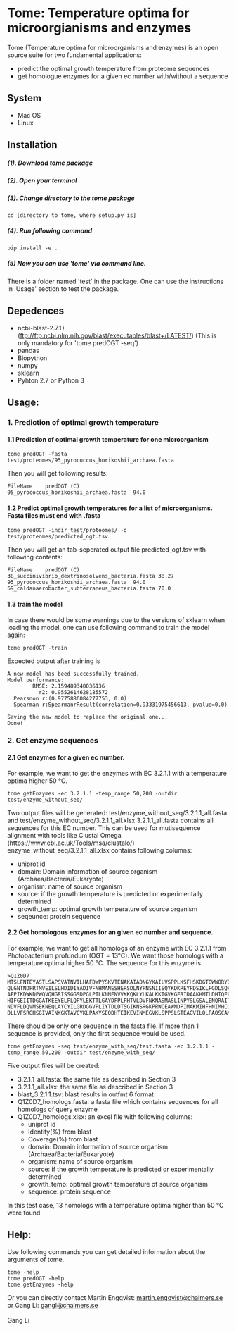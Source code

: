 # Tome: Temperature optima for microorgianisms and enzymes
Tome (Temperature optima for microorganisms and enzymes) is an open source suite for two fundamental applications:
  * predict the optimal growth temperature from proteome sequences
  * get homologue enzymes for a given ec number with/without a sequence

## System
* Mac OS
* Linux

## Installation
##### (1). Download tome package
##### (2). Open your terminal
##### (3). Change directory to the tome package
```linux
cd [directory to tome, where setup.py is]
```
##### (4). Run following command
```linux
pip install -e .
```
##### (5) Now you can use 'tome' via command line.
There is a folder named 'test' in the package. One can use the instructions in
'Usage' section to test the package.

## Depedences
* ncbi-blast-2.7.1+ (ftp://ftp.ncbi.nlm.nih.gov/blast/executables/blast+/LATEST/)
(This is only mandatory for 'tome predOGT -seq')
* pandas
* Biopython
* numpy
* sklearn
* Pyhton 2.7 or Python 3


## Usage:
### 1. Prediction of optimal growth temperature
#### 1.1 Prediction of optimal growth temperature for one microorganism
```linux
tome predOGT -fasta test/proteomes/95_pyrococcus_horikoshii_archaea.fasta
```
Then you will get following results:<br/>
```
FileName	predOGT (C)
95_pyrococcus_horikoshii_archaea.fasta	94.0
```

#### 1.2 Predict optimal growth temperatures for a list of microorganisms. Fasta files must end with .fasta
```linux
tome predOGT -indir test/proteomes/ -o test/proteomes/predicted_ogt.tsv
```
Then you will get an tab-seperated output file predicted_ogt.tsv with following
contents:<br/>
```
FileName	predOGT (C)
38_succinivibrio_dextrinosolvens_bacteria.fasta	38.27
95_pyrococcus_horikoshii_archaea.fasta	94.0
69_caldanaerobacter_subterraneus_bacteria.fasta	70.0
```
#### 1.3 train the model
In case there would be some warnings due to the versions of sklearn when loading
the model, one can use following command to train the model again:
```linux
tome predOGT -train
```
Expected output after training is
```
A new model has beed successfully trained.
Model performance:
        RMSE: 2.159489340036136
          r2: 0.9552614628185572
  Pearsnon r:(0.9775886084277753, 0.0)
  Spearman r:SpearmanrResult(correlation=0.93331975456613, pvalue=0.0)

Saving the new model to replace the original one...
Done!
```

### 2. Get enzyme sequences
#### 2.1 Get enzymes for a given ec number.
For example, we want to get the enzymes with EC 3.2.1.1 with a temperature optima
higher 50 °C.
```linux
tome getEnzymes -ec 3.2.1.1 -temp_range 50,200 -outdir test/enzyme_without_seq/
```
Two output files will be generated: test/enzyme_without_seq/3.2.1.1_all.fasta and
test/enzyme_without_seq/3.2.1.1_all.xlsx
3.2.1.1_all.fasta contains all sequences for this EC number. This can be used for
mutisequence alignment with tools like Clustal Omega (https://www.ebi.ac.uk/Tools/msa/clustalo/)
enzyme_without_seq/3.2.1.1_all.xlsx contains following columns:
* uniprot id
* domain: Domain information of source organism (Archaea/Bacteria/Eukaryote)
* organism: name of source organism
* source: if the growth temperature is predicted or experimentally determined
* growth_temp: optimal growth temperature of source organism
* seqeunce: protein sequence

#### 2.2 Get homologous enzymes for an given ec number and sequence.
For example, we want to get all homologs of an enzyme with EC 3.2.1.1
from Photobacterium profundum (OGT = 13°C). We want those homologs with a temperature
optima higher 50 °C. The sequence for this enzyme is
```
>Q1Z0D7
MTSLFNTEYASTLSAPSVATNVILHAFDWPYSKVTENAKAIADNGYKAILVSPPLKSFHSKDGTQWWQRYQPQDYRVIDN
QLGNTNDFRTMVEILSLHDIDIYADIVFNHMANESHERSDLNYPNSNIISQYKDKREYFDSIKLFGDLSQPLFSKDDFLS
AFPIKDWKDPWQVQHGRISSGGSDPGLPTLKNNENVVKKQKLYLKALKKIGVKGFRIDAAKHMTLDHIQELCDEDITDGI
HIFGEIITDGGATKEEYELFLQPYLEKTTLGAYDFPLFHTVLDVFNKNASMASLINPYSLGSALENQRAITFAITHDIPN
NDVFLDQVMSEKNEQLAYCYILGRDGGVPLIYTDLDTSGIKNSRGKPRWCEAWNDPIMAKMIHFHNIMHCQPMVIIEQTL
DLLVFSRGHSGIVAINKGKTAVCYKLPAKYSEQDHTEIKEVINMEGVKLSPPSLSTEAGVILQLPAQSCAMLMV
```
There should be only one sequence in the fasta file. If more than 1 sequence is provided,
only the first sequence would be used.
```linux
tome getEnzymes -seq test/enzyme_with_seq/test.fasta -ec 3.2.1.1 -temp_range 50,200 -outdir test/enzyme_with_seq/
```
Five output files will be created:
* 3.2.1.1_all.fasta: the same file as described in Section 3
* 3.2.1.1_all.xlsx: the same file as described in Section 3
* blast_3.2.1.1.tsv: blast results in outfmt 6 format
* Q1Z0D7_homologs.fasta: a fasta file which contains sequences for all homologs of query enzyme
* Q1Z0D7_homologs.xlsx: an excel file with following columns:
  * uniprot id
  * Identity(%) from blast
  * Coverage(%) from blast
  * domain: Domain information of source organism (Archaea/Bacteria/Eukaryote)
  * organism: name of source organism
  * source: if the growth temperature is predicted or experimentally determined
  * growth_temp: optimal growth temperature of source organism
  * sequence: protein sequence

In this test case, 13 homologs with a temperature optima higher than 50 °C were found.


## Help:
Use following commands you can get detailed information about the arguments of tome.
```linux
tome -help
tome predOGT -help
tome getEnzymes -help
```
Or you can directly contact
Martin Engqvist: <martin.engqvist@chalmers.se> or Gang Li: <gangl@chalmers.se><br/>
<br/>
Gang Li<br/>
